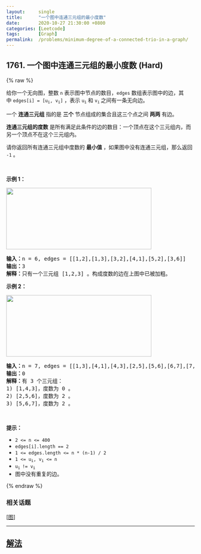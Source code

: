 ```yaml
---
layout:     single
title:      "一个图中连通三元组的最小度数"
date:       2020-10-27 21:30:00 +0800
categories: [Leetcode]
tags:       [Graph]
permalink:  /problems/minimum-degree-of-a-connected-trio-in-a-graph/
---
```


## 1761. 一个图中连通三元组的最小度数 (Hard)

{% raw %}

<p>给你一个无向图，整数 <code>n</code> 表示图中节点的数目，<code>edges</code> 数组表示图中的边，其中 <code>edges[i] = [u<sub>i</sub>, v<sub>i</sub>]</code> ，表示 <code>u<sub>i</sub></code> 和 <code>v<sub>i</sub></code><sub> </sub>之间有一条无向边。</p>

<p>一个 <strong>连通三元组</strong> 指的是 <strong>三个</strong> 节点组成的集合且这三个点之间 <strong>两两</strong> 有边。</p>

<p><strong>连通三元组的度数</strong> 是所有满足此条件的边的数目：一个顶点在这个三元组内，而另一个顶点不在这个三元组内。</p>

<p>请你返回所有连通三元组中度数的 <strong>最小值</strong> ，如果图中没有连通三元组，那么返回 <code>-1</code> 。</p>

<p> </p>

<p><strong>示例 1：</strong></p>
<img alt="" src="https://assets.leetcode-cn.com/aliyun-lc-upload/uploads/2021/02/14/trios1.png" style="width: 388px; height: 164px;" />
<pre>
<b>输入：</b>n = 6, edges = [[1,2],[1,3],[3,2],[4,1],[5,2],[3,6]]
<b>输出：</b>3
<b>解释：</b>只有一个三元组 [1,2,3] 。构成度数的边在上图中已被加粗。
</pre>

<p><strong>示例 2：</strong></p>
<img alt="" src="https://assets.leetcode-cn.com/aliyun-lc-upload/uploads/2021/02/14/trios2.png" style="width: 388px; height: 164px;" />
<pre>
<b>输入：</b>n = 7, edges = [[1,3],[4,1],[4,3],[2,5],[5,6],[6,7],[7,5],[2,6]]
<b>输出：</b>0
<b>解释：</b>有 3 个三元组：
1) [1,4,3]，度数为 0 。
2) [2,5,6]，度数为 2 。
3) [5,6,7]，度数为 2 。
</pre>

<p> </p>

<p><strong>提示：</strong></p>

<ul>
	<li><code>2 <= n <= 400</code></li>
	<li><code>edges[i].length == 2</code></li>
	<li><code>1 <= edges.length <= n * (n-1) / 2</code></li>
	<li><code>1 <= u<sub>i</sub>, v<sub>i</sub> <= n</code></li>
	<li><code>u<sub>i </sub>!= v<sub>i</sub></code></li>
	<li>图中没有重复的边。</li>
</ul>

{% endraw %}

### 相关话题
  [[图](https://github.com/awesee/leetcode/tree/main/tag/graph/README.md)]

---

## [解法](https://github.com/awesee/leetcode/tree/main/problems/minimum-degree-of-a-connected-trio-in-a-graph)
